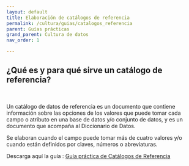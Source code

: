 ```yaml
---
layout: default
title: Elaboración de catálogos de referencia
permalink: /cultura/guias/catalogos_referencia
parent: Guías prácticas
grand_parent: Cultura de datos
nav_order: 1

---
```


<h2>¿Qué es y para qué sirve un catálogo de referencia?</h2>
<br>
<p>Un catálogo de datos de referencia es un documento que contiene información sobre las opciones de los valores que puede tomar cada campo o atributo en una base de datos y/o conjunto de datos, y es un documento que acompaña al Diccionario de Datos.</p>

<p>Se elaboran cuando el campo puede tomar más de cuatro valores y/o cuando están definidos por claves, números o abreviaturas.</p>

<p>Descarga aquí la guía : <a target="_blank" href="https://politicadedatos.cdmx.gob.mx/assets/ppts/guia_cat.pdf"  download="Guía catalogos de referencia.pdf">Guía práctica de Catálogos de Referencia</a></p> 
